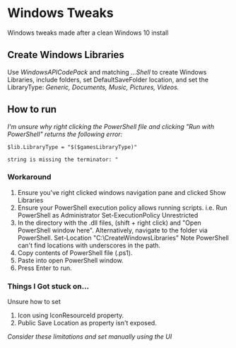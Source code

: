 # Windows Tweaks
Windows tweaks made after a clean Windows 10 install

## Create Windows Libraries
Use *WindowsAPICodePack* and matching *...Shell* to create Windows Libraries, include folders, set DefaultSaveFolder location, and set the LibraryType: *Generic, Documents, Music, Pictures, Videos.*

## How to run
*I'm unsure why right clicking the PowerShell file and clicking "Run with PowerShell" returns the following error:*

```$lib.LibraryType = "$($gamesLibraryType)"```

```string is missing the terminator: "```

### Workaround
1. Ensure you've right clicked windows navigation pane and clicked Show Libraries
1. Ensure your PowerShell execution policy allows running scripts. 
i.e. Run PowerShell as Administrator
Set-ExecutionPolicy Unrestricted
1. In the directory with the .dll files, (shift + right click) and "Open PowerShell window here".
Alternatively, navigate to the folder via PowerShell.
Set-Location "C:\CreateWindowsLibraries"
Note PowerShell can't find locations with underscores in the path.
1. Copy contents of PowerShell file (.ps1).
1. Paste into open PowerShell window.
1. Press Enter to run.

### Things I Got stuck on...

Unsure how to set
1. Icon using IconResourceId property.
1. Public Save Location as property isn't exposed.

*Consider these limitations and set manually using the UI*